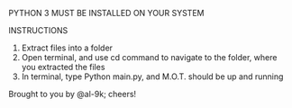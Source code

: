 PYTHON 3 MUST BE INSTALLED ON YOUR SYSTEM

INSTRUCTIONS
1. Extract files into a folder
2. Open terminal, and use cd command to navigate to the folder, where you extracted the files
3. In terminal, type Python main.py, and M.O.T. should be up and running

Brought to you by @al-9k; cheers!
